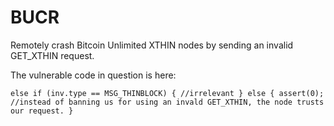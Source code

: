 # BUCR
Remotely crash Bitcoin Unlimited XTHIN nodes by sending an invalid GET_XTHIN request.

The vulnerable code in question is here:

``
else if (inv.type == MSG_THINBLOCK)
{
    //irrelevant
} else {
    assert(0); //instead of banning us for using an invald GET_XTHIN, the node trusts our request.
}
``

